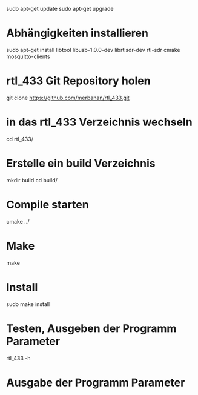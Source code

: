 sudo apt-get update
sudo apt-get upgrade
    
# Abhängigkeiten installieren
sudo apt-get install libtool libusb-1.0.0-dev librtlsdr-dev rtl-sdr cmake mosquitto-clients
    
# rtl_433 Git Repository holen
git clone https://github.com/merbanan/rtl_433.git
    
# in das rtl_433 Verzeichnis wechseln
cd rtl_433/
# Erstelle ein build Verzeichnis
mkdir build
cd build/
# Compile starten
cmake ../
# Make
make
# Install
sudo make install
# Testen, Ausgeben der Programm Parameter
rtl_433 -h
# Ausgabe der Programm Parameter